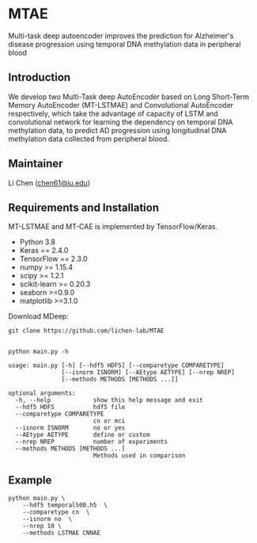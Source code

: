 # MTAE
Multi-task deep autoencoder improves the prediction for Alzheimer's disease progression using temporal DNA methylation data in peripheral blood


## Introduction
We develop two Multi-Task deep AutoEncoder based on Long Short-Term Memory AutoEncoder (MT-LSTMAE) and Convolutional AutoEncoder respectively, which take the advantage of capacity of LSTM and convolutional network for learning the dependency on temporal DNA methylation data, to predict AD progression using longitudinal DNA methylation data collected from peripheral blood. 

## Maintainer

Li Chen (chen61@iu.edu)

## Requirements and Installation

MT-LSTMAE and MT-CAE is implemented by TensorFlow/Keras.

- Python 3.8
- Keras == 2.4.0
- TensorFlow == 2.3.0
- numpy >= 1.15.4
- scipy >= 1.2.1
- scikit-learn >= 0.20.3
- seaborn >=0.9.0
- matplotlib >=3.1.0


Download MDeep:
```
git clone https://github.com/lichen-lab/MTAE
```


```

python main.py -h

usage: main.py [-h] [--hdf5 HDF5] [--comparetype COMPARETYPE]
               [--isnorm ISNORM] [--AEtype AETYPE] [--nrep NREP]
               [--methods METHODS [METHODS ...]]

optional arguments:
  -h, --help            show this help message and exit
  --hdf5 HDF5           hdf5 file
  --comparetype COMPARETYPE
                        cn or mci
  --isnorm ISNORM       no or yes
  --AEtype AETYPE       define or custom
  --nrep NREP           number of experiments
  --methods METHODS [METHODS ...]
                        Methods used in comparison

```


## Example


```
python main.py \
    --hdf5 temporal500.h5  \
    --comparetype cn  \
    --isnorm no  \
    --nrep 10 \
    --methods LSTMAE CNNAE
```


